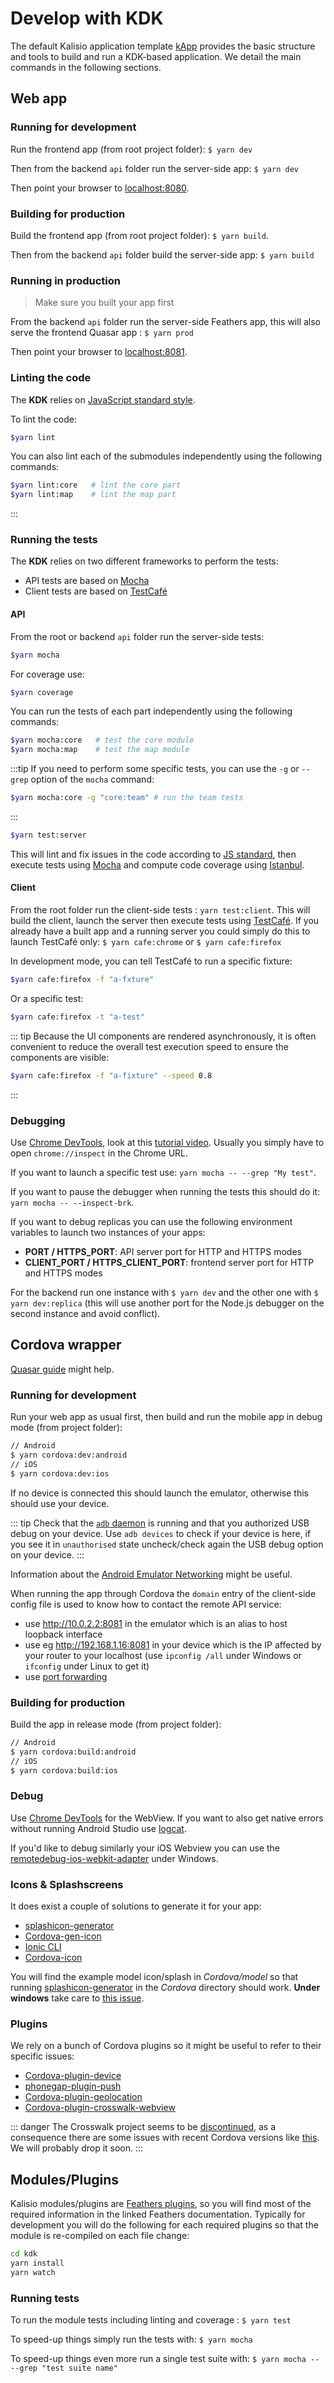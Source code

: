 # Develop with KDK

The default Kalisio application template [kApp](https://github.com/kalisio/kApp) provides the basic structure and tools to build and run a KDK-based application. We detail the main commands in the following sections.

## Web app

### Running for development
Run the frontend app (from root project folder): `$ yarn dev`

Then from the backend `api` folder run the server-side app: `$ yarn dev`

Then point your browser to [localhost:8080](http://localhost:8080).

### Building for production
Build the frontend app (from root project folder): `$ yarn build`.

Then from the backend `api` folder build the server-side app: `$ yarn build`

### Running in production

> Make sure you built your app first

From the backend `api` folder run the server-side Feathers app, this will also serve the frontend Quasar app : `$ yarn prod`

Then point your browser to [localhost:8081](http://localhost:8081).

### Linting the code

The **KDK** relies on [JavaScript standard style](https://github.com/feross/standard).

To lint the code:

```bash
$yarn lint
```

You can also lint each of the submodules independently using the following commands:

```bash
$yarn lint:core   # lint the core part
$yarn lint:map    # lint the map part
```
:::

### Running the tests

The **KDK** relies on two different frameworks to perform the tests:
* API tests are based on [Mocha](https://mochajs.org/)
* Client tests are based on [TestCafé](https://github.com/DevExpress/testcafe)

#### API 

From the root or backend `api` folder run the server-side tests: 

```bash
$yarn mocha
```

For coverage use: 

```bash
$yarn coverage
```

You can run the tests of each part independently using the following commands:

```bash
$yarn mocha:core   # test the core module
$yarn mocha:map    # test the map module
```

:::tip
If you need to perform some specific tests, you can use the `-g` or `--grep` option of the `mocha` command:

```bash
$yarn mocha:core -g "core:team" # run the team tests
```
:::

```bash
$yarn test:server
```

This will lint and fix issues in the code according to [JS standard](https://github.com/feross/standard), then execute tests using [Mocha](https://mochajs.org/) and compute code coverage using [Istanbul](https://istanbul.js.org/).

#### Client 

From the root folder run the client-side tests : `yarn test:client`. This will build the client, launch the server then execute tests using [TestCafé](https://github.com/DevExpress/testcafe). If you already have a built app and a running server you could simply do this to launch TestCafé only: `$ yarn cafe:chrome` or `$ yarn cafe:firefox`

In development mode, you can tell TestCafé to run a specific fixture:

```bash
$yarn cafe:firefox -f "a-fxture"
```

Or a specific test:

```bash
$yarn cafe:firefox -t "a-test"
```

::: tip
Because the UI components are rendered asynchronously, it is often convenient to reduce the overall test execution speed to ensure the components are visible:

```bash
$yarn cafe:firefox -f "a-fixture" --speed 0.8
```
:::

### Debugging

Use [Chrome DevTools](https://medium.com/@paul_irish/debugging-node-js-nightlies-with-chrome-devtools-7c4a1b95ae27), look at this [tutorial video](https://www.youtube.com/watch?v=Xb_0awoShR8). Usually you simply have to open `chrome://inspect` in the Chrome URL.

If you want to launch a specific test use: `yarn mocha -- --grep "My test"`.

If you want to pause the debugger when running the tests this should do it: `yarn mocha -- --inspect-brk`.

If you want to debug replicas you can use the following environment variables to launch two instances of your apps:
* **PORT / HTTPS_PORT**: API server port for HTTP and HTTPS modes
* **CLIENT_PORT / HTTPS_CLIENT_PORT**: frontend server port for HTTP and HTTPS modes

For the backend run one instance with `$ yarn dev` and the other one with `$ yarn dev:replica` (this will use another port for the Node.js debugger on the second instance and avoid conflict).

## Cordova wrapper

[Quasar guide](https://quasar.dev/quasar-cli/developing-cordova-apps/introduction) might help.

### Running for development
Run your web app as usual first, then build and run the mobile app in debug mode (from project folder):

```bash
// Android
$ yarn cordova:dev:android
// iOS
$ yarn cordova:dev:ios
```

If no device is connected this should launch the emulator, otherwise this should use your device.

::: tip
Check that the [`adb` daemon](https://developer.android.com/studio/command-line/adb.html) is running and that you authorized USB debug on your device. Use `adb devices` to check if your device is here, if you see it in `unauthorised` state uncheck/check again the USB debug option on your device.
:::

Information about the [Android Emulator Networking](https://developer.android.com/studio/run/emulator-networking.html) might be useful.

When running the app through Cordova the `domain` entry of the client-side config file is used to know how to contact the remote API service:
* use http://10.0.2.2:8081 in the emulator which is an alias to host loopback interface
* use eg http://192.168.1.16:8081 in your device which is the IP affected by your router to your localhost (use `ipconfig /all` under Windows or `ifconfig` under Linux to get it)
* use [port forwarding](https://developers.google.com/web/tools/chrome-devtools/remote-debugging/local-server)

### Building for production
Build the app in release mode (from project folder):

```bash
// Android
$ yarn cordova:build:android
// iOS
$ yarn cordova:build:ios
```

### Debug

Use [Chrome DevTools](https://developers.google.com/web/tools/chrome-devtools/remote-debugging/) for the WebView. If you want to also get native errors without running Android Studio use [logcat](https://ourcodeworld.com/articles/read/295/how-to-debug-java-code-in-a-Cordova-android-application-from-your-device-using-adb-in-windows).

If you'd like to debug similarly your iOS Webview you can use the [remotedebug-ios-webkit-adapter](https://github.com/RemoteDebug/remotedebug-ios-webkit-adapter) under Windows.

### Icons & Splashscreens

It does exist a couple of solutions to generate it for your app:
* [splashicon-generator](https://github.com/eberlitz/splashicon-generator)
* [Cordova-gen-icon](https://www.npmjs.com/package/Cordova-gen-icon)
* [Ionic CLI](https://www.javascripttuts.com/how-to-automatically-generate-icons-and-splash-screens-with-the-ionic-cli/)
* [Cordova-icon](https://github.com/AlexDisler/Cordova-icon)

You will find the example model icon/splash in *Cordova/model* so that running [splashicon-generator](https://github.com/eberlitz/splashicon-generator) in the *Cordova* directory should work. **Under windows** take care to [this issue](https://github.com/eberlitz/splashicon-generator/issues/23).

### Plugins

We rely on a bunch of Cordova plugins so it might be useful to refer to their specific issues:
* [Cordova-plugin-device](https://github.com/apache/Cordova-plugin-device)
* [phonegap-plugin-push](https://github.com/phonegap/phonegap-plugin-push)
* [Cordova-plugin-geolocation](https://github.com/apache/Cordova-plugin-geolocation)
* [Cordova-plugin-crosswalk-webview](https://github.com/crosswalk-project/Cordova-plugin-crosswalk-webview)

::: danger
The Crosswalk project seems to be [discontinued](https://crosswalk-project.org/blog/crosswalk-final-release.html), as a consequence there are some issues with recent Cordova versions like [this](https://github.com/apache/Cordova-android/pull/417). We will probably drop it soon.
:::

## Modules/Plugins

Kalisio modules/plugins are [Feathers plugins](https://docs.feathersjs.com/guides/advanced/creating-a-plugin.html), so you will find most of the required information in the linked Feathers documentation. Typically for development you will do the following for each required plugins so that the module is re-compiled on each file change:
```bash
cd kdk
yarn install
yarn watch
```

### Running tests

To run the module tests including linting and coverage : `$ yarn test`

To speed-up things simply run the tests with: `$ yarn mocha`

To speed-up things even more run a single test suite with: `$ yarn mocha -- --grep "test suite name"`
